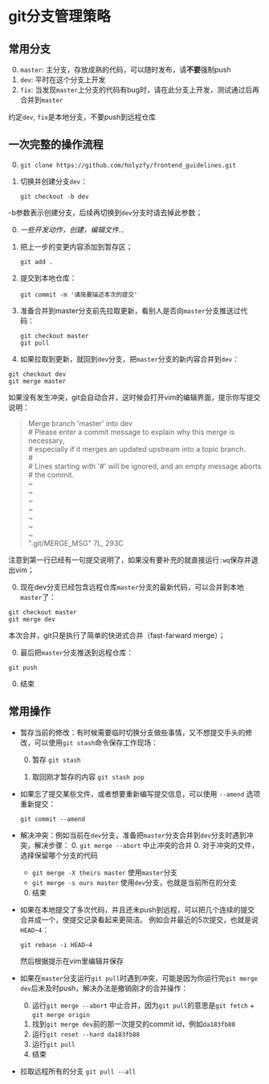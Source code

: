 # git分支管理策略

## 常用分支

0. `master`: 主分支，存放成熟的代码，可以随时发布，请**不要**强制push
0. `dev`: 平时在这个分支上开发
0. `fix`: 当发现`master`上分支的代码有bug时，请在此分支上开发，测试通过后再合并到`master`

约定`dev`, `fix`是本地分支，不要push到远程仓库

## 一次完整的操作流程

0. `git clone https://github.com/holyzfy/frontend_guidelines.git`
0. 切换并创建分支`dev`：
    
    `git checkout -b dev`
  
  -b参数表示创建分支，后续再切换到`dev`分支时请去掉此参数；  

0. *一些开发动作，创建，编辑文件...*
0. 把上一步的变更内容添加到暂存区；

    `git add .`

0. 提交到本地仓库：
    
    `git commit -m '请简要描述本次的提交'`
    
0. 准备合并到master分支前先拉取更新，看别人是否向`master`分支推送过代码：

    ```
    git checkout master
    git pull
    ```

0. 如果拉取到更新，就回到`dev`分支，把`master`分支的新内容合并到`dev`：

  ```
  git checkout dev
  git merge master
  ```
  
  如果没有发生冲突，git会自动合并，这时候会打开vim的编辑界面，提示你写提交说明：

  > Merge branch 'master' into dev  
  > \# Please enter a commit message to explain why this merge is necessary,  
  > \# especially if it merges an updated upstream into a topic branch.  
  > \#  
  > \# Lines starting with '#' will be ignored, and an empty message aborts  
  > \# the commit.  
  > ~  
  > ~  
  > ~  
  > ~  
  > ~  
  > ~  
  > ~  
  > ".git/MERGE_MSG" 7L, 293C  

  注意到第一行已经有一句提交说明了，如果没有要补充的就直接运行`:wq`保存并退出vim；

0. 现在dev分支已经包含远程仓库`master`分支的最新代码，可以合并到本地`master`了：

  ```
  git checkout master
  git merge dev
  ```
  本次合并，git只是执行了简单的快进式合并（fast-farward merge）；
  
0. 最后把`master`分支推送到远程仓库：

  `git push`

0. 结束

## 常用操作

- 暂存当前的修改：有时候需要临时切换分支做些事情，又不想提交手头的修改，可以使用`git stash`命令保存工作现场：

  0. 暂存 `git stash`

  0. 取回刚才暂存的内容 `git stash pop`

- 如果忘了提交某些文件，或者想要重新编写提交信息，可以使用 `--amend` 选项重新提交：

  ```
  git commit --amend
  ```

- 解决冲突：例如当前在`dev`分支，准备把`master`分支合并到`dev`分支时遇到冲突，解决步骤：
  0. `git merge --abort` 中止冲突的合并
  0. 对于冲突的文件，选择保留哪个分支的代码

    - `git merge -X theirs master` 使用`master`分支
    - `git merge -s ours master` 使用`dev`分支，也就是当前所在的分支
  
  0. 结束

- 如果在本地提交了多次代码，并且还未push到远程，可以把几个连续的提交合并成一个，使提交记录看起来更简洁。
例如合并最近的5次提交，也就是说`HEAD~4`：
  
  ```
  git rebase -i HEAD~4
  ```

  然后根据提示在vim里编辑并保存

- 如果在`master`分支运行`git pull`时遇到冲突，可能是因为你运行完`git merge dev`后未及时push，解决办法是撤销刚才的合并操作：
  
  0. 运行`git merge --abort` 中止合并，因为`git pull`的意思是`git fetch` + `git merge origin`
  0. 找到`git merge dev`前的那一次提交的commit id，例如`da183fb88`
  0. 运行`git reset --hard da183fb88`
  0. 运行`git pull`
  0. 结束

- 拉取远程所有的分支 `git pull --all`
